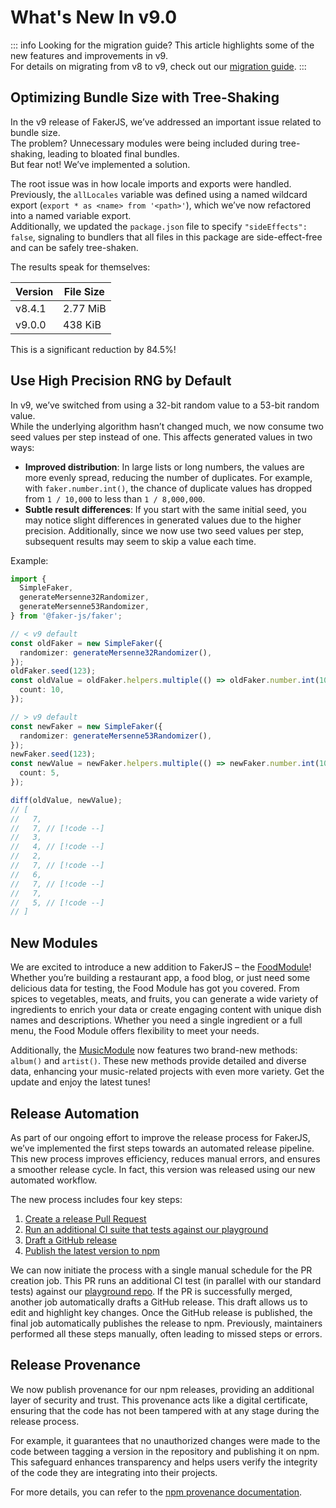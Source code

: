 # What's New In v9.0

::: info Looking for the migration guide?
This article highlights some of the new features and improvements in v9. \
For details on migrating from v8 to v9, check out our [migration guide](https://v9.fakerjs.dev/guide/upgrading).
:::

## Optimizing Bundle Size with Tree-Shaking

In the v9 release of FakerJS, we’ve addressed an important issue related to bundle size. \
The problem? Unnecessary modules were being included during tree-shaking, leading to bloated final bundles. \
But fear not! We’ve implemented a solution.

The root issue was in how locale imports and exports were handled. \
Previously, the `allLocales` variable was defined using a named wildcard export (`export * as <name> from '<path>'`), which we’ve now refactored into a named variable export. \
Additionally, we updated the `package.json` file to specify `"sideEffects": false`, signaling to bundlers that all files in this package are side-effect-free and can be safely tree-shaken.

The results speak for themselves:

| Version | File Size |
| ------- | --------- |
| v8.4.1  | 2.77 MiB  |
| v9.0.0  | 438 KiB   |

This is a significant reduction by 84.5%!

## Use High Precision RNG by Default

In v9, we’ve switched from using a 32-bit random value to a 53-bit random value. \
While the underlying algorithm hasn’t changed much, we now consume two seed values per step instead of one.
This affects generated values in two ways:

- **Improved distribution**: In large lists or long numbers, the values are more evenly spread, reducing the number of duplicates. For example, with `faker.number.int()`, the chance of duplicate values has dropped from `1 / 10,000` to less than `1 / 8,000,000`.
- **Subtle result differences**: If you start with the same initial seed, you may notice slight differences in generated values due to the higher precision. Additionally, since we now use two seed values per step, subsequent results may seem to skip a value each time.

Example:

```ts
import {
  SimpleFaker,
  generateMersenne32Randomizer,
  generateMersenne53Randomizer,
} from '@faker-js/faker';

// < v9 default
const oldFaker = new SimpleFaker({
  randomizer: generateMersenne32Randomizer(),
});
oldFaker.seed(123);
const oldValue = oldFaker.helpers.multiple(() => oldFaker.number.int(10), {
  count: 10,
});

// > v9 default
const newFaker = new SimpleFaker({
  randomizer: generateMersenne53Randomizer(),
});
newFaker.seed(123);
const newValue = newFaker.helpers.multiple(() => newFaker.number.int(10), {
  count: 5,
});

diff(oldValue, newValue);
// [
//   7,
//   7, // [!code --]
//   3,
//   4, // [!code --]
//   2,
//   7, // [!code --]
//   6,
//   7, // [!code --]
//   7,
//   5, // [!code --]
// ]
```

## New Modules

We are excited to introduce a new addition to FakerJS – the [FoodModule](https://v9.fakerjs.dev/api/food.html)! \
Whether you’re building a restaurant app, a food blog, or just need some delicious data for testing, the Food Module has got you covered.
From spices to vegetables, meats, and fruits, you can generate a wide variety of ingredients to enrich your data or create engaging content with unique dish names and descriptions.
Whether you need a single ingredient or a full menu, the Food Module offers flexibility to meet your needs.

Additionally, the [MusicModule](https://v9.fakerjs.dev/api/music.html) now features two brand-new methods: `album()` and `artist()`.
These new methods provide detailed and diverse data, enhancing your music-related projects with even more variety.
Get the update and enjoy the latest tunes!

## Release Automation

As part of our ongoing effort to improve the release process for FakerJS, we’ve implemented the first steps towards an automated release pipeline. \
This new process improves efficiency, reduces manual errors, and ensures a smoother release cycle. In fact, this version was released using our new automated workflow.

The new process includes four key steps:

1. [Create a release Pull Request](https://github.com/faker-js/faker/pull/2981)
2. [Run an additional CI suite that tests against our playground](https://github.com/faker-js/faker/pull/2988)
3. [Draft a GitHub release](https://github.com/faker-js/faker/pull/2990)
4. [Publish the latest version to npm](https://github.com/faker-js/faker/pull/2991)

We can now initiate the process with a single manual schedule for the PR creation job.
This PR runs an additional CI test (in parallel with our standard tests) against our [playground repo](https://github.com/faker-js/playground).
If the PR is successfully merged, another job automatically drafts a GitHub release.
This draft allows us to edit and highlight key changes.
Once the GitHub release is published, the final job automatically publishes the release to npm.
Previously, maintainers performed all these steps manually, often leading to missed steps or errors.

## Release Provenance

We now publish provenance for our npm releases, providing an additional layer of security and trust.
This provenance acts like a digital certificate, ensuring that the code has not been tampered with at any stage during the release process.

For example, it guarantees that no unauthorized changes were made to the code between tagging a version in the repository and publishing it on npm.
This safeguard enhances transparency and helps users verify the integrity of the code they are integrating into their projects.

For more details, you can refer to the [npm provenance documentation](https://docs.npmjs.com/about-publish-provenance).
